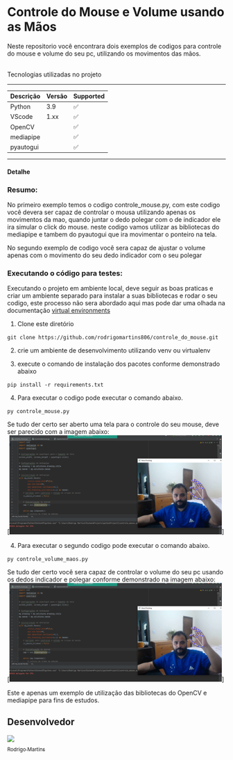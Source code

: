 # Controle do Mouse e Volume usando as Mãos

 Neste repositorio você encontrara dois exemplos de codigos para controle do mouse e volume do seu pc, utilizando os movimentos das mãos.


<br>

<summary>Tecnologias utilizadas no projeto</summary>
<p>

---
|Descrição   | Versão  | Supported          |
| ---------- | ------- | ------------------ |
| Python     | 3.9     | :white_check_mark: |
| VScode     | 1.xx    | :white_check_mark: |
| OpenCV     |         | :white_check_mark: |
| mediapipe  |         | :white_check_mark: |
| pyautogui  |         | :white_check_mark: |
---


</p>

<summary><h4>Detalhe</h4></summary>


### **Resumo:**
No primeiro exemplo temos o codigo controle_mouse.py, com este codigo você devera ser capaz de controlar o mousa utilizando apenas os movimentos da mao, quando juntar o dedo polegar com o de indicador ele ira simular o click do mouse. neste codigo vamos utilizar as bibliotecas do mediapipe e tambem do pyautogui que ira movimentar o ponteiro na tela.

No segundo exemplo de codigo você sera capaz de ajustar o volume apenas com o movimento do seu dedo indicador com o seu polegar


### **Executando o código para testes:**

Executando o projeto em ambiente local, deve seguir as boas praticas e criar um ambiente separado para instalar a suas bibliotecas e rodar o seu codigo, este processo não sera abordado aqui mas pode dar uma olhada na documentação [virtual environments](https://packaging.python.org/en/latest/guides/installing-using-pip-and-virtual-environments/)

1. Clone este diretório
```
git clone https://github.com/rodrigomartins806/controle_do_mouse.git
```
2. crie um ambiente de desenvolvimento utilizando venv ou virtualenv

3. execute o comando de instalação dos pacotes conforme demonstrado abaixo

```
pip install -r requirements.txt
```
4. Para executar o codigo pode executar o comando abaixo.
```
py controle_mouse.py
```
Se tudo der certo ser aberto uma tela para o controle do seu mouse, deve ser parecido com a imagem abaixo:
<br>
[<img src="https://github.com/rodrigomartins806/controle_do_mouse/blob/main/imagens/Controle%20do%20Mouse.png" width=490>]

4. Para executar o segundo codigo pode executar o comando abaixo.
```
py controle_volume_maos.py
```
Se tudo der certo você sera capaz de controlar o volume do seu pc usando os dedos indicador e polegar conforme demonstrado na imagem abaixo:
<br>
[<img src="https://github.com/rodrigomartins806/controle_do_mouse/blob/main/imagens/Controle%20do%20Mouse.png" width=490>]



</p>
<p>Este e apenas um exemplo de utilização das bibliotecas do OpenCV e mediapipe para fins de estudos.</p>



## Desenvolvedor

[<img src="https://avatars.githubusercontent.com/u/12385299?s=400&u=d146fdf8d2cec9e85473a80d696b1ee0f225790a&v=4" width=115><br><sub>Rodrigo Martins</sub>](https://github.com/rodrigomartins806)<br>
